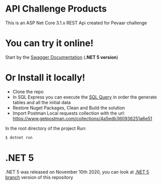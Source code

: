 # API Challenge Products

This is an ASP Net Core 3.1.x REST Api created for Pevaar challenge
# You can try it online!
Start by the [Swagger Documentation](http://juan-api-products.azurewebsites.net/swagger/index.html) (**.NET 5 version**)
# Or Install it locally!

  - Clone the repo
  - In SQL Express you can execute the [SQL Query](https://github.com/Shanks97/ChallengeAPIPevaar/blob/master/ChallengeDataObjects/ChallengeQuery.sql) in order the generate tables and all the initial data
  - Restore Nuget Packages, Clean and Build the solution
  - Import Postman Local requests collection with the url: https://www.getpostman.com/collections/4a5edb360936251a6e51

In the root directory of the project
Run:
```sh
$ dotnet run
```

# .NET 5

.NET 5 was released on November 10th 2020, you can look at  [ .NET 5 branch](https://github.com/Shanks97/ChallengeAPIPevaar/tree/Upgrade_NET_5) version of this repository 

